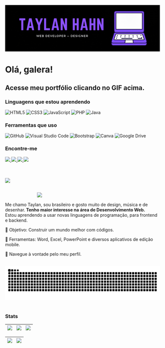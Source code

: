 <a href="https://taylanhahn.github.io/TaylanPortfolio/">
<img src="taylanhahngif.gif">
</a>

# Olá, galera! 
## Acesse meu portfólio clicando no GIF acima. 

### Linguagens que estou aprendendo

![HTML5](https://img.shields.io/badge/html5-orange.svg?style=for-the-badge&logo=html5&logoColor=white)
![CSS3](https://img.shields.io/badge/css3-%231572B6.svg?style=for-the-badge&logo=css3&logoColor=white)
![JavaScript](https://img.shields.io/badge/javascript-yellow.svg?style=for-the-badge&logo=javascript&logoColor=black)
![PHP](https://img.shields.io/badge/php-%23777BB4.svg?style=for-the-badge&logo=php&logoColor=white)
![Java](https://img.shields.io/badge/java-%23ED8B00.svg?style=for-the-badge&logo=openjdk&logoColor=white)

### Ferramentas que uso

![GitHub](https://img.shields.io/badge/github-%23121011.svg?style=for-the-badge&logo=github&logoColor=white)
![Visual Studio Code](https://img.shields.io/badge/VS%20Code-0078d7.svg?style=for-the-badge&logo=visual-studio-code&logoColor=white)
![Bootstrap](https://img.shields.io/badge/bootstrap-%238511FA.svg?style=for-the-badge&logo=bootstrap&logoColor=white)
![Canva](https://img.shields.io/badge/Canva-%2300C4CC.svg?style=for-the-badge&logo=Canva&logoColor=white)
![Google Drive](https://img.shields.io/badge/Google%20Drive-4285F4?style=for-the-badge&logo=googledrive&logoColor=white)

### Encontre-me

<div>
  <!-- Work Links -->
  <a href="https://github.com/TaylanHahn" target="_blank">
    <img src="https://img.shields.io/badge/GitHub-100000?style=for-the-badge&logo=github&logoColor=white" target="_blank">
  </a>
  <a href="https://www.linkedin.com/in/taylanhahn/" target="_blank">
    <img src="https://img.shields.io/badge/-LinkedIn-%230077B5?style=for-the-badge&logo=linkedin&logoColor=white" target="_blank">
  </a>
  <a href = "mailto:taylan.hahn@gmail.com">
    <img src="https://img.shields.io/badge/Gmail-D14836?style=for-the-badge&logo=gmail&logoColor=white">
  </a>

  <!-- Social Links -->
  <a href="https://instagram.com/taylan.hahn/" target="_blank">
  <img src="https://img.shields.io/badge/-Instagram-%23E4405F?style=for-the-badge&logo=instagram&logoColor=white" target="_blank">
  </a>
</div>

<br><br>
<a href="https://github.com/TaylanHahn/github-readme-stats">
<img align="center" src="https://github-readme-stats.vercel.app/api/top-langs/?username=TaylanHahn&layout=compact&theme=dark&hide_border=true"></img>
</a> 


<br>

<img src="https://raw.githubusercontent.com/MicaelliMedeiros/micaellimedeiros/master/image/computer-illustration.png" min-width="305px" max-width="405px" width="400px" align="right">
<br>

<p align="left"> 
  Me chamo Taylan, sou brasileiro e gosto muito de design, música e de desenhar.<strong> Tenho maior interesse na área de Desenvolvimento Web. </strong> <br>
  Estou aprendendo a usar novas linguagens de programação, para frontend e backend.
</p>

<p align="left">
 
  🎯 Objetivo: Construir um mundo melhor com códigos.
</p>

<p align="left">
</p>

  💼 Ferramentas: Word, Excel, PowerPoint e diversos aplicativos de edição mobile.


<p align="left">
  💜 Navegue à vontade pelo meu perfil.
</p>
<br>

<picture>
  <source media="(prefers-color-scheme: dark)" srcset="https://raw.githubusercontent.com/taylanhahn/taylanhahn/output/github-contribution-grid-snake-dark.svg">
  <source media="(prefers-color-scheme: light)" srcset="https://raw.githubusercontent.com/taylanhahn/taylanhahn/output/github-contribution-grid-snake.svg">
  <img alt="github contribution grid snake animation" src="https://raw.githubusercontent.com/taylanhahn/taylanhahn/output/github-contribution-grid-snake.svg">
</picture>
<br><br>

### Stats

| ![](http://github-profile-summary-cards.vercel.app/api/cards/stats?username=TaylanHahn&theme=tokyonight) | ![](http://github-profile-summary-cards.vercel.app/api/cards/repos-per-language?username=TaylanHahn&hide=Html&theme=tokyonight) | ![](http://github-profile-summary-cards.vercel.app/api/cards/most-commit-language?username=TaylanHahn&theme=tokyonight) |
| :-: | :-: | :-: |

| ![](http://github-profile-summary-cards.vercel.app/api/cards/profile-details?username=taylanhahn&theme=tokyonight) | ![](https://github-readme-streak-stats.herokuapp.com/?user=TaylanHahn&theme=tokyonight&hide_border=true&date_format=M%20j%5B%2C%20Y%5D&background=1A1B27&stroke=35AFA3&ring=BF91F3&fire=BF91F3&currStreakNum=BF91F3&sideNums=BF91F3&currStreakLabel=BF91F3&sideLabels=BF91F3&dates=35AFA3) |
| :-: | :-: |

